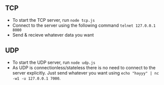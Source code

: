 ## TCP
 - To start the TCP server, run `node tcp.js`
 - Connect to the server using the following command `telnet 127.0.0.1 8000`
 - Send & recieve whatever data you want

## UDP
 - To start the UDP server, run `node udp.js`
 - As UDP is connectionless/stateless there is no need to connect to the server explicitly. Just send whatever you want using `echo "hayyy" | nc -w1 -u 127.0.0.1 7000`.
